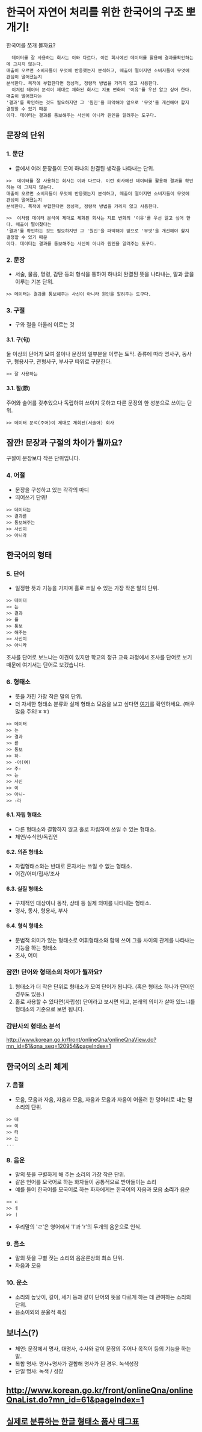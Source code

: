 # 한국어 자연어 처리를 위한 한국어의 구조 뽀개기!
한국어를 쪼개 볼까요?

```
  데이터를 잘 사용하는 회사는 이와 다르다. 이런 회사에선 데이터를 활용해 결과를확인하는 데 그치지 않는다. 
매출이 오르면 소비자들이 무엇에 반응했는지 분석하고, 매출이 떨어지면 소비자들이 무엇에 관심이 떨어졌는지 
분석한다. 목적에 부합한다면 정성적, 정량적 방법을 가리지 않고 사용한다.
  이처럼 데이터 분석이 제대로 체화된 회사는 지표 변화의 '이유'를 우선 알고 싶어 한다. 매출이 떨어졌다는 
'결과'를 확인하는 것도 필요하지만 그 '원인'을 파악해야 앞으로 '무엇'을 개선해야 할지 결정할 수 있기 때문
이다. 데이터는 결과를 통보해주는 사신이 아니라 원인을 알려주는 도구다.
```

## 문장의 단위

### 1. 문단
- 글에서 여러 문장들이 모여 하나의 완결된 생각을 나타내는 단위.

```
>>  데이터를 잘 사용하는 회사는 이와 다르다. 이런 회사에선 데이터를 활용해 결과를 확인하는 데 그치지 않는다. 
매출이 오르면 소비자들이 무엇에 반응했는지 분석하고, 매출이 떨어지면 소비자들이 무엇에 관심이 떨어졌는지 
분석한다. 목적에 부합한다면 정성적, 정량적 방법을 가리지 않고 사용한다.
```
```
>>  이처럼 데이터 분석이 제대로 체화된 회사는 지표 변화의 '이유'를 우선 알고 싶어 한다. 매출이 떨어졌다는 
'결과'를 확인하는 것도 필요하지만 그 '원인'을 파악해야 앞으로 '무엇'을 개선해야 할지 결정할 수 있기 때문
이다. 데이터는 결과를 통보해주는 사신이 아니라 원인을 알려주는 도구다.
```

### 2. 문장
- 서술, 물음, 명령, 감탄 등의 형식을 통하여 하나의 완결된 뜻을 나타내는, 말과 글을 이루는 기본 단위.
```
>> 데이터는 결과를 통보해주는 사신이 아니라 원인을 알려주는 도구다.
```

### 3. 구절
- 구와 절을 아울러 이르는 것
#### 3.1. 구(句)
둘 이상의 단어가 모여 절이나 문장의 일부분을 이루는 토막. 종류에 따라 명사구, 동사구, 형용사구, 관형사구, 부사구 따위로 구분한다.

```
>> 잘 사용하는 
```

#### 3.1. 절(節)
주어와 술어를 갖추었으나 독립하여 쓰이지 못하고 다른 문장의 한 성분으로 쓰이는 단위.

```
>> 데이터 분석(주어)이 제대로 체회된(서술어) 회사
```

## 잠깐! 문장과 구절의 차이가 뭘까요?
구절이 문장보다 작은 단위입니다.

### 4. 어절
- 문장을 구성하고 있는 각각의 마디
- 띄어쓰기 단위!

```
>> 데이터는
>> 결과를
>> 통보해주는
>> 사신이
>> 아니라
```

## 한국어의 형태

### 5. 단어
- 일정한 뜻과 기능을 가지며 홀로 쓰일 수 있는 가장 작은 말의 단위.

```
>> 데이터
>> 는
>> 결과
>> 를
>> 통보
>> 해주는
>> 사신이
>> 아니라
```

조사를 단어로 보느냐는 이견이 있지만 학교의 정규 교육 과정에서 조사를 단어로 보기 때문에 여기서는 단어로 보겠습니다.

### 6. 형태소
- 뜻을 가진 가장 작은 말의 단위.
- 더 자세한 형태소 분류와 실제 형태소 모음을 보고 싶다면 [여기](https://goo.gl/2Qp4xu)를 확인하세요. (매우 많음 주의!ㅎㅎ)

```
>> 데이터
>> 는
>> 결과
>> 를
>> 통보
>> 하-
>> -아(여)
>> 주-
>> 는
>> 사신
>> 이
>> 아니-
>> -라
```

#### 6.1. 자립 형태소
- 다른 형태소와 결합하지 않고 홀로 자립하여 쓰일 수 있는 형태소. 
- 체언/수식언/독립언
#### 6.2. 의존 형태소
- 자립형태소와는 반대로 혼자서는 쓰일 수 없는 형태소.
- 어간/어미/접사/조사
#### 6.3. 실질 형태소
- 구체적인 대상이나 동작, 상태 등 실제 의미를 나타내는 형태소.
- 명사, 동사, 형용사, 부사
#### 6.4. 형식 형태소
- 문법적 의미가 있는 형태소로 어휘형태소와 함께 쓰여 그들 사이의 관계를 나타내는 기능을 하는 형태소
- 조사, 어미

### 잠깐! 단어와 형태소의 차이가 뭘까요?
1. 형태소가 더 작은 단위로 형태소가 모여 단어가 됩니다. (혹은 형태소 하나가 단어인 경우도 있음.)
2. 홀로 사용할 수 있다면(자립성) 단어라고 보시면 되고, 본래의 의미가 살아 있느냐를 형태소의 기준으로 보면 됩니다. 

### 감탄사의 형태소 분석
http://www.korean.go.kr/front/onlineQna/onlineQnaView.do?mn_id=61&qna_seq=120954&pageIndex=1

## 한국어의 소리 체계

### 7. 음절
- 모음, 모음과 자음, 자음과 모음, 자음과 모음과 자음이 어울려 한 덩어리로 내는 말소리의 단위.

```
>> 데
>> 이
>> 터
>> 는
...
```

### 8. 음운
- 말의 뜻을 구별하게 해 주는 소리의 가장 작은 단위.
- 같은 언어를 모국어로 하는 화자들이 공통적으로 받아들이는 소리
- 예를 들어 한국어를 모국어로 하는 화자에게는 한국어의 자음과 모음 **소리**가 음운

```
>> ㄷ
>> ㅔ
>> ㅣ
```

- 우리말의 'ㄹ'은 영어에서 'l'과 'r'의 두개의 음운으로 인식.

### 9. 음소
- 말의 뜻을 구별 짓는 소리의 음운론상의 최소 단위.
- 자음과 모움

### 10. 운소
- 소리의 높낮이, 길이, 세기 등과 같이 단어의 뜻을 다르게 하는 데 관여하는 소리의 단위.
- 음소이외의 운율적 특징

## 보너스(?)
- 체언: 문장에서 명사, 대명사, 수사와 같이 문장의 주어나 목적어 등의 기능을 하는 말.
- 복합 명사: 명사+명사가 결합해 명사가 된 경우. 녹색성장
- 단일 명사: 녹색 / 성장

## http://www.korean.go.kr/front/onlineQna/onlineQnaList.do?mn_id=61&pageIndex=1
## [실제로 분류하는 한글 형태소 품사 태그표](http://kkma.snu.ac.kr/documents/index.jsp?doc=postag)

  
